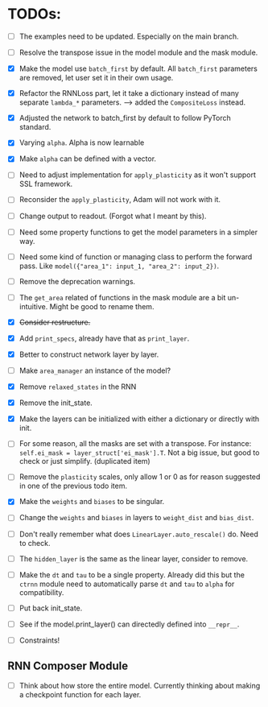 # TODOs:
- [ ] The examples need to be updated. Especially on the main branch.
- [ ] Resolve the transpose issue in the model module and the mask module.
- [x] Make the model use `batch_first` by default. All `batch_first` parameters are removed, let user set it in their own usage.
- [x] Refactor the RNNLoss part, let it take a dictionary instead of many separate `lambda_*` parameters. --> added the `CompositeLoss` instead.
- [x] Adjusted the network to batch_first by default to follow PyTorch standard.
- [x] Varying `alpha`. Alpha is now learnable
- [x] Make `alpha` can be defined with a vector.
- [ ] Need to adjust implementation for `apply_plasticity` as it won't support SSL framework.
- [ ] Reconsider the `apply_plasticity`, Adam will not work with it.
- [ ] Change output to readout. (Forgot what I meant by this).
- [ ] Need some property functions to get the model parameters in a simpler way.
- [ ] Need some kind of function or managing class to perform the forward pass. Like `model({"area_1": input_1, "area_2": input_2})`.
- [ ] Remove the deprecation warnings.
- [ ] The `get_area` related of functions in the mask module are a bit un-intuitive. Might be good to rename them.
- [x] ~~Consider restructure.~~
- [x] Add `print_specs`, already have that as `print_layer`.
- [x] Better to construct network layer by layer.
- [ ] Make `area_manager` an instance of the model?
- [x] Remove `relaxed_states` in the RNN
- [x] Remove the init_state.
- [x] Make the layers can be initialized with either a dictionary or directly with init.
- [ ] For some reason, all the masks are set with a transpose. For instance: `self.ei_mask = layer_struct['ei_mask'].T`. Not a big issue, but good to check or just simplify. (duplicated item)
- [ ] Remove the `plasticity` scales, only allow 1 or 0 as for reason suggested in one of the previous todo item.
- [x] Make the `weights` and `biases` to be singular.
- [ ] Change the `weights` and `biases` in layers to `weight_dist` and `bias_dist`.
- [ ] Don't really remember what does `LinearLayer.auto_rescale()` do. Need to check.
- [ ] The `hidden_layer` is the same as the linear layer, consider to remove.
- [ ] Make the `dt` and `tau` to be a single property. Already did this but the `ctrnn` module need to automatically parse `dt` and `tau` to `alpha` for compatibility.
- [ ] Put back init_state.
- [ ] See if the model.print_layer() can directedly defined into `__repr__`.
- [ ] Constraints!


## RNN Composer Module
- [ ] Think about how store the entire model. Currently thinking about making a checkpoint function for each layer.
